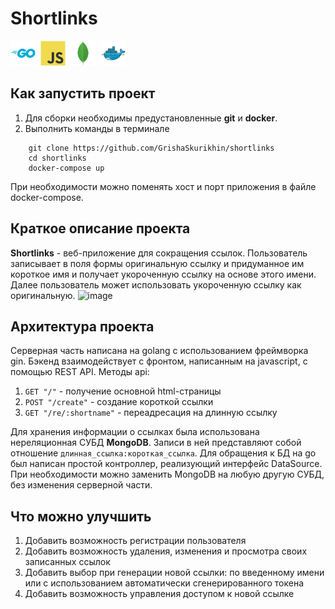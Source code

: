 # Shortlinks
<div>
  <img src="https://github.com/devicons/devicon/blob/master/icons/go/go-original-wordmark.svg" title="Go" width="40" height="40"/>&nbsp;
  <img src="https://github.com/devicons/devicon/blob/master/icons/javascript/javascript-original.svg" title="Javascript" width="40" height="40"/>&nbsp; 
  <img src="https://github.com/devicons/devicon/blob/master/icons/mongodb/mongodb-original.svg" title="MongoDB" width="40" height="40"/>&nbsp; 
  <img src="https://github.com/devicons/devicon/blob/master/icons/docker/docker-original.svg" title="Docker" width="40" height="40"/>&nbsp; 
</div>

## Как запустить проект
1) Для сборки необходимы предустановленные **git** и **docker**.
2) Выполнить команды в терминале
```
    git clone https://github.com/GrishaSkurikhin/shortlinks
    cd shortlinks
    docker-compose up
```
При необходимости можно поменять хост и порт приложения в файле docker-compose.

## Краткое описание проекта
**Shortlinks** - веб-приложение для сокращения ссылок. Пользователь записывает в поля формы оригинальную ссылку и придуманное им короткое имя и получает укороченную ссылку на основе этого имени. Далее пользователь может использовать укороченную ссылку как оригинальную.
![image](https://user-images.githubusercontent.com/71190776/201477717-38ee05a2-7042-41ba-933b-be07670d4a1b.png)

## Архитектура проекта
Серверная часть написана на golang с использованием фреймворка gin. Бэкенд взаимодействует с фронтом, написанным на javascript, с помощью REST API. Методы api:
1) ```GET "/"``` - получение основной html-страницы
2) ```POST "/create"``` - создание короткой ссылки
3) ```GET "/re/:shortname"``` - переадресация на длинную ссылку

Для хранения информации о ссылках была использована нереляционная СУБД **MongoDB**. Записи в ней представляют собой отношение ```длинная_ссылка:короткая_ссылка```. Для обращения к БД на go был написан простой контроллер, реализующий интерфейс DataSource. При необходимости можно заменить MongoDB на любую другую СУБД, без изменения серверной части.

## Что можно улучшить
1) Добавить возможность регистрации пользователя
2) Добавить возможность удаления, изменения и просмотра своих записанных ссылок
3) Добавить выбор при генерации новой ссылки: по введенному имени или с использованием автоматически сгенерированного токена 
4) Добавить возможность управления доступом к новой ссылке
